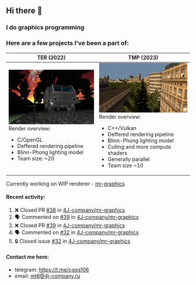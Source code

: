 ## Hi there 👋
### I do graphics programming
### Here are a few projects I've been a part of:  

TER (2022)            |  TMP (2023)
-------------------------|-------------------------
![](images/ter_screenshot_00_upscaled.webp) Render overview: <br><ul><li> C/OpenGL <li> Deffered rendering pipeline <li> Blinn-Phong lighting model <li> Team size: ~20 | ![](images/tmp_screenshot_01_upscaled.webp) Render overview: <br><ul><li> C++/Vulkan <li> Deffered rendering pipeline <li> Blinn-Phong lighting model <li> Culling and more compute shaders <li> Generally parallel <li> Team size ~10

Currently working on WIP renderer - [mr-graphics](https://github.com/4J-company/mr-graphics)  

#### Recent activity:
<!--START_SECTION:activity-->
1. ❌ Closed PR [#38](https://github.com/4J-company/mr-graphics/pull/38) in [4J-company/mr-graphics](https://github.com/4J-company/mr-graphics)
2. 🗣 Commented on [#39](https://github.com/4J-company/mr-graphics/pull/39#issuecomment-2993600764) in [4J-company/mr-graphics](https://github.com/4J-company/mr-graphics)
3. ❌ Closed PR [#39](https://github.com/4J-company/mr-graphics/pull/39) in [4J-company/mr-graphics](https://github.com/4J-company/mr-graphics)
4. 🗣 Commented on [#32](https://github.com/4J-company/mr-graphics/issues/32#issuecomment-2993600124) in [4J-company/mr-graphics](https://github.com/4J-company/mr-graphics)
5. 🔒 Closed issue [#32](https://github.com/4J-company/mr-graphics/issues/32) in [4J-company/mr-graphics](https://github.com/4J-company/mr-graphics)
<!--END_SECTION:activity-->

#### Contact me here:
 - telegram: https://t.me/cgsg106
 - email:    mt6@4j-company.ru
